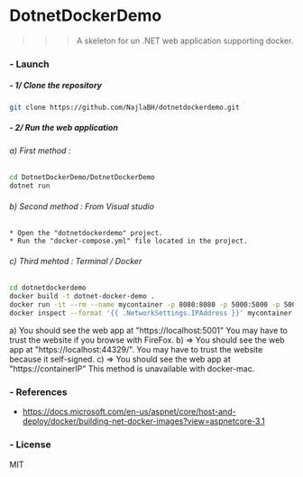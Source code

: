 # DotnetDockerDemo
>>> A skeleton for un .NET web application supporting docker.


### - Launch
##### - 1/ Clone the repository

```bash
git clone https://github.com/NajlaBH/dotnetdockerdemo.git
```

##### - 2/ Run the web application

###### a) First method :
```bash
cd DotnetDockerDemo/DotnetDockerDemo
dotnet run
```	

###### b) Second method : From Visual studio
	* Open the "dotnetdockerdemo" project.
	* Run the "docker-compose.yml" file located in the project.
	
###### c) Third mehtod : Terminal / Docker

```bash
cd dotnetdockerdemo
docker build -t dotnet-docker-demo .
docker run -it --rm --name mycontainer -p 8080:8080 -p 5000:5000 -p 5001:5001 dotnet-docker-demo:latest
docker inspect --format '{{ .NetworkSettings.IPAddress }}' mycontainer
```
a) You should see the web app at "https://localhost:5001"
You may have to trust the website if you browse with FireFox.
b)
=> You should see the web app at "https://localhost:44329/". 
You may have to trust the website because it self-signed.
c)
=> You should see the web app at "https://containerIP"
This method is unavailable with docker-mac.
### - References
* https://docs.microsoft.com/en-us/aspnet/core/host-and-deploy/docker/building-net-docker-images?view=aspnetcore-3.1

### - License
MIT
